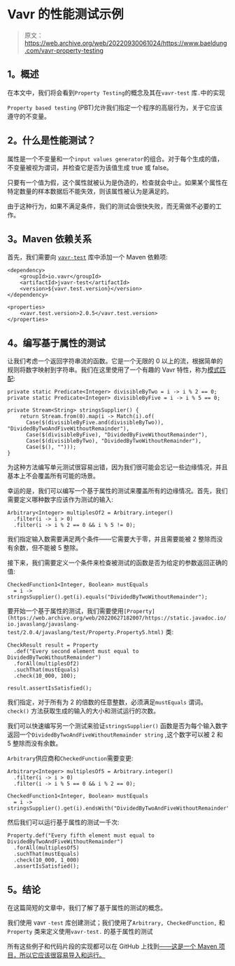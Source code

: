 # Vavr 的性能测试示例

> 原文：<https://web.archive.org/web/20220930061024/https://www.baeldung.com/vavr-property-testing>

## **1。概述**

在本文中，我们将会看到`Property Testing`的概念及其在`vavr-test` 库`.`中的实现

`Property based testing` (PBT)允许我们指定一个程序的高层行为，关于它应该遵守的不变量。

## **2。什么是性能测试？**

属性是一个不变量和一个`input values generator`的组合。对于每个生成的值，不变量被视为谓词，并检查它是否为该值生成 true 或 false。

只要有一个值为假，这个属性就被认为是伪造的，检查就会中止。如果某个属性在特定数量的样本数据后不能失效，则该属性被认为是满足的。

由于这种行为，如果不满足条件，我们的测试会很快失败，而无需做不必要的工作。

## **3。Maven 依赖关系**

首先，我们需要向 [`vavr-test`](https://web.archive.org/web/20220627182007/https://search.maven.org/classic/#search%7Cgav%7C1%7Cg%3A%22io.javaslang%22%20AND%20a%3A%22javaslang-test%22) 库中添加一个 Maven 依赖项:

```
<dependency>
    <groupId>io.vavr</groupId>
    <artifactId>jvavr-test</artifactId>
    <version>${vavr.test.version}</version>
</dependency>

<properties>
    <vavr.test.version>2.0.5</vavr.test.version> 
</properties>
```

## **4。编写基于属性的测试**

让我们考虑一个返回字符串流的函数。它是一个无限的 0 以上的流，根据简单的规则将数字映射到字符串。我们在这里使用了一个有趣的 Vavr 特性，称为[模式匹配](/web/20220627182007/https://www.baeldung.com/vavr-pattern-matching):

```
private static Predicate<Integer> divisibleByTwo = i -> i % 2 == 0;
private static Predicate<Integer> divisibleByFive = i -> i % 5 == 0;

private Stream<String> stringsSupplier() {
    return Stream.from(0).map(i -> Match(i).of(
      Case($(divisibleByFive.and(divisibleByTwo)), "DividedByTwoAndFiveWithoutRemainder"),
      Case($(divisibleByFive), "DividedByFiveWithoutRemainder"),
      Case($(divisibleByTwo), "DividedByTwoWithoutRemainder"),
      Case($(), "")));
}
```

为这种方法编写单元测试很容易出错，因为我们很可能会忘记一些边缘情况，并且基本上不会覆盖所有可能的场景。

幸运的是，我们可以编写一个基于属性的测试来覆盖所有的边缘情况。首先，我们需要定义哪种数字应该作为测试的输入:

```
Arbitrary<Integer> multiplesOf2 = Arbitrary.integer()
  .filter(i -> i > 0)
  .filter(i -> i % 2 == 0 && i % 5 != 0);
```

我们指定输入数需要满足两个条件——它需要大于零，并且需要能被 2 整除而没有余数，但不能被 5 整除。

接下来，我们需要定义一个条件来检查被测试的函数是否为给定的参数返回正确的值:

```
CheckedFunction1<Integer, Boolean> mustEquals
  = i -> stringsSupplier().get(i).equals("DividedByTwoWithoutRemainder");
```

要开始一个基于属性的测试，我们需要使用`[Property](https://web.archive.org/web/20220627182007/https://static.javadoc.io/io.javaslang/javaslang-test/2.0.4/javaslang/test/Property.Property5.html)` 类:

```
CheckResult result = Property
  .def("Every second element must equal to DividedByTwoWithoutRemainder")
  .forAll(multiplesOf2)
  .suchThat(mustEquals)
  .check(10_000, 100);

result.assertIsSatisfied();
```

我们指定，对于所有为 2 的倍数的任意整数，必须满足`mustEquals` 谓词。`check()` 方法获取生成的输入的大小和测试运行的次数。

我们可以快速编写另一个测试来验证`stringsSupplier()` 函数是否为每个输入数字返回一个`DividedByTwoAndFiveWithoutRemainder string` ,这个数字可以被 2 和 5 整除而没有余数。

`Arbitrary`供应商和`CheckedFunction`需要变更:

```
Arbitrary<Integer> multiplesOf5 = Arbitrary.integer()
  .filter(i -> i > 0)
  .filter(i -> i % 5 == 0 && i % 2 == 0);

CheckedFunction1<Integer, Boolean> mustEquals
  = i -> stringsSupplier().get(i).endsWith("DividedByTwoAndFiveWithoutRemainder");
```

然后我们可以运行基于属性的测试一千次:

```
Property.def("Every fifth element must equal to DividedByTwoAndFiveWithoutRemainder")
  .forAll(multiplesOf5)
  .suchThat(mustEquals)
  .check(10_000, 1_000)
  .assertIsSatisfied();
```

## **5。结论**

在这篇简短的文章中，我们了解了基于属性的测试的概念。

我们使用 vavr `-test` 库创建测试；我们使用了`Arbitrary, CheckedFunction,` 和`Property` 类来定义使用`vavr-test.` 的基于属性的测试

所有这些例子和代码片段的实现都可以在 GitHub 上找到[——这是一个 Maven 项目，所以它应该很容易导入和运行。](https://web.archive.org/web/20220627182007/https://github.com/eugenp/tutorials/tree/master/vavr)